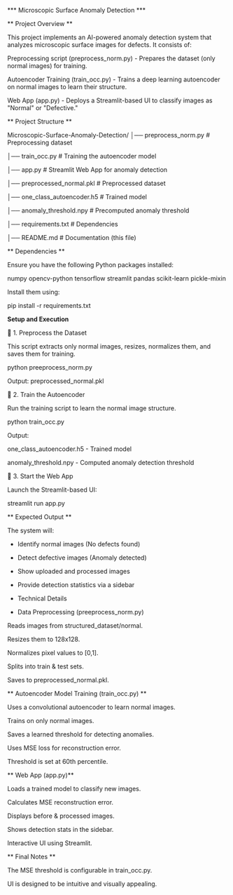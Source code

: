 *** Microscopic Surface Anomaly Detection ***

** Project Overview **

This project implements an AI-powered anomaly detection system that analyzes microscopic surface images for defects. It consists of:

Preprocessing script (preprocess_norm.py) - Prepares the dataset (only normal images) for training.

Autoencoder Training (train_occ.py) - Trains a deep learning autoencoder on normal images to learn their structure.

Web App (app.py) - Deploys a Streamlit-based UI to classify images as "Normal" or "Defective."

** Project Structure **

Microscopic-Surface-Anomaly-Detection/
│── preprocess_norm.py  # Preprocessing dataset

│── train_occ.py        # Training the autoencoder model

│── app.py              # Streamlit Web App for anomaly detection

│── preprocessed_normal.pkl # Preprocessed dataset

│── one_class_autoencoder.h5 # Trained model

│── anomaly_threshold.npy # Precomputed anomaly threshold

│── requirements.txt    # Dependencies

│── README.md           # Documentation (this file)

** Dependencies **

Ensure you have the following Python packages installed:

numpy
opencv-python
tensorflow
streamlit
pandas
scikit-learn
pickle-mixin

Install them using:

pip install -r requirements.txt

**Setup and Execution**

🔹 1. Preprocess the Dataset

This script extracts only normal images, resizes, normalizes them, and saves them for training.

python preeprocess_norm.py

Output: preprocessed_normal.pkl

🔹 2. Train the Autoencoder

Run the training script to learn the normal image structure.

python train_occ.py

Output:

one_class_autoencoder.h5 - Trained model

anomaly_threshold.npy - Computed anomaly detection threshold

🔹 3. Start the Web App

Launch the Streamlit-based UI:

streamlit run app.py

** Expected Output **

The system will:

* Identify normal images (No defects found)

* Detect defective images (Anomaly detected)

* Show uploaded and processed images

* Provide detection statistics via a sidebar

* Technical Details

* Data Preprocessing (preeprocess_norm.py)

Reads images from structured_dataset/normal.

Resizes them to 128x128.

Normalizes pixel values to [0,1].

Splits into train & test sets.

Saves to preprocessed_normal.pkl.

**  Autoencoder Model Training (train_occ.py) **

Uses a convolutional autoencoder to learn normal images.

Trains on only normal images.

Saves a learned threshold for detecting anomalies.

Uses MSE loss for reconstruction error.

Threshold is set at 60th percentile.

**  Web App (app.py)**

Loads a trained model to classify new images.

Calculates MSE reconstruction error.

Displays before & processed images.

Shows detection stats in the sidebar.

Interactive UI using Streamlit.

** Final Notes **

The MSE threshold is configurable in train_occ.py.


UI is designed to be intuitive and visually appealing.

